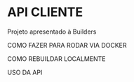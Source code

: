# API CLIENTE

Projeto apresentado à Builders


COMO FAZER PARA RODAR VIA DOCKER

COMO REBUILDAR LOCALMENTE

USO DA API